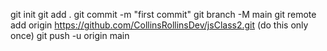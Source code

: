 git init
git add .
git commit -m "first commit"
git branch -M main
git remote add origin https://github.com/CollinsRollinsDev/jsClass2.git (do this only once)
git push -u origin main